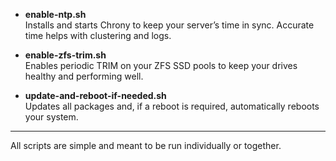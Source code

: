 - **enable-ntp.sh**  
  Installs and starts Chrony to keep your server’s time in sync. Accurate time helps with clustering and logs.

- **enable-zfs-trim.sh**  
  Enables periodic TRIM on your ZFS SSD pools to keep your drives healthy and performing well.

- **update-and-reboot-if-needed.sh**  
  Updates all packages and, if a reboot is required, automatically reboots your system.

---

All scripts are simple and meant to be run individually or together.